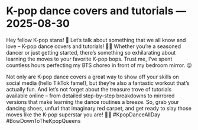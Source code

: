 # K-pop dance covers and tutorials — 2025-08-30

Hey fellow K-pop stans! 🌟 Let’s talk about something that we all know and love – K-pop dance covers and tutorials! 💃🕺 Whether you’re a seasoned dancer or just getting started, there’s something so exhilarating about learning the moves to your favorite K-pop bops. Trust me, I’ve spent countless hours perfecting my BTS choreo in front of my bedroom mirror. 😜 

Not only are K-pop dance covers a great way to show off your skills on social media (hello TikTok fame!), but they’re also a fantastic workout that’s actually fun. And let’s not forget about the treasure trove of tutorials available online – from detailed step-by-step breakdowns to mirrored versions that make learning the dance routines a breeze. So, grab your dancing shoes, unfurl that imaginary red carpet, and get ready to slay those moves like the K-pop superstar you are! 💫💥 #KpopDanceAllDay #BowDownToTheKpopQueens